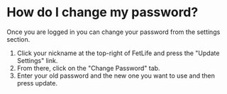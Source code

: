 # How do I change my password?

Once you are logged in you can change your password from the settings section.

1. Click your nickname at the top-right of FetLife and press the "Update Settings" link.
2. From there, click on the "Change Password" tab.
3. Enter your old password and the new one you want to use and then press update.
